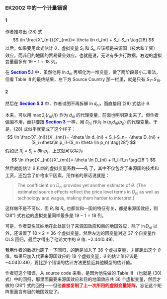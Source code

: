 ### EK2002 中的一个计量错误

#### 1

作者推导出 $(28)$ 式 
$$
\ln \frac{X'_{ni}}{X'_{nn}}=-\theta \ln d_{ni} + S_i-S_n \tag{28}
$$
以后，如果要用此式估计 $\theta$，虚拟变量 $S_i$ 和 $S_n$ 应该都是来源国（技术和工资）效应，而非目的地国的贸易壁垒效应。也就是说，无论有多少行数据，右边的虚拟变量最多有 $19-1=18$ 列。

在 <span style='color: blue'>**Section 5.1**</span> 中，虽然他将 $\ln d_{ni}$ 再细化为一堆变量，做了两阶段最小二乘法，但看 Table III 的最终结果，左下方 Source Country 那一栏里，就是只有 $S_1$~$S_{19}$.



#### 2

然后在 <span style='color: blue'>**Section 5.3**</span> 中，作者试图不再拆解 $\ln d_{ni}$，而直接用 $(28)$ 式估计 $\theta$. 

本来，可以用 $\max 2_{j}\left\{r_{n i}(j)\right\}$ 作为 $d_{ni}$ 的代理变量，前面也明明算出来了。但作者偏偏不用，而非要跟 <span style='color: blue'>**Section 3**</span> 一样，用 $D_{ni}$ 作为 $\ln \left(p_{i} d_{n i} / p_{n}\right)$ 的代理变量。于是，$(28)$ 式似乎就变成了这个样子：
$$
\ln \frac{X'_{ni}}{X'_{nn}}= -\theta \ln d_{ni} + S_i-S_n= -\theta D_{ni} + (S_i+\theta\ln p_i)-(S_n+\theta \ln p_n)  \tag{28'}
$$
假如记 $R_i \equiv S_i+\theta\ln p_i$，上式就可以写为
$$
\ln \frac{X'_{ni}}{X'_{nn}}=-\theta \ln D_{ni} + R_i-R_n \tag{28''}
$$
然后就能估计 $\theta$ 和新的虚拟变量系数——$R_i$ 了，其中不仅包含了来源国的技术和工资，还包含了价格水平因素，用作者的原话说就是：

> The coefficient on $D_{ni}$ provides yet another estimate of $\theta$. (The estimated source effects reflect the price level terms in $D_{ni}$ as well as technology and wages, making them harder to interpret.)

这样做不是不可以，但 $R_i$ 和 $R_n$ 也都仅和一国的特征有关，都是来源国效应，则 $(28'')$ 式右边的虚拟变量同样最多是 $19-1=18$ 列。

可是，作者莫名其妙地在此处区分了来源国效应和目的地国效应，除了 $\ln D_{ni}$ 以外，还设置了 $18\times 2=36$ 个虚拟变量。然后左边的因变量对这 $37$ 个自变量作 OLS 回归，最后才得出了他论文中的 $\theta$ 值: $-2.44(0.49)$.

我用作者的数据也跑了一下回归，的确是加入了 $36$ 个虚拟变量，才能跑出这个 $\theta$ 值。如果只加入代表来源国效应的 $18$ 个虚拟变量，$\theta$ 的估计值应该是 $-4.04(0.48)$，要比那个错误的估计方法更接近其他模型的估计值。

作者犯这个错误，从 source code 来看，是因为他先做的 Table III （也就是 $(30)$ 式）中的回归，那里面需要来源国效应和目的地国效应共 $36$ 个虚拟变量，然后才做的 $(28'')$ 式的回归——但他<span style='color: red'>**直接复制了上一次所用的虚拟变量矩阵**</span>，忘记这个矩阵里面含有目的地国效应了。
